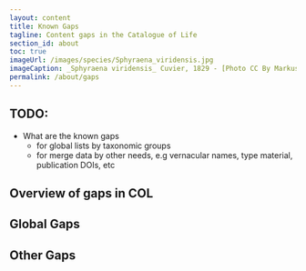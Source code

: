 ```yaml
---
layout: content
title: Known Gaps
tagline: Content gaps in the Catalogue of Life
section_id: about
toc: true
imageUrl: /images/species/Sphyraena_viridensis.jpg    
imageCaption: _Sphyraena viridensis_ Cuvier, 1829 - [Photo CC By Markus Döring](https://www.inaturalist.org/observations/87857259)
permalink: /about/gaps
---
```


## TODO:
 - What are the known gaps
   - for global lists by taxonomic groups
   - for merge data by other needs, e.g vernacular names, type material, publication DOIs, etc

## Overview of gaps in COL


## Global Gaps


## Other Gaps
